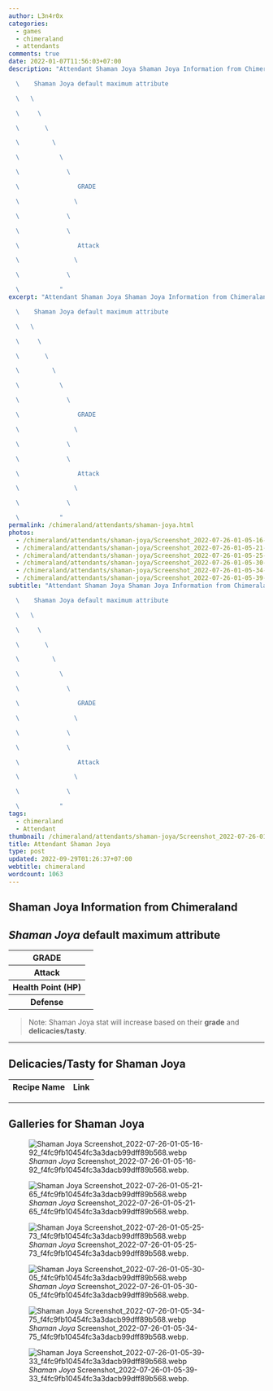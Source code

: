 ```yaml
---
author: L3n4r0x
categories:
  - games
  - chimeraland
  - attendants
comments: true
date: 2022-01-07T11:56:03+07:00
description: "Attendant Shaman Joya Shaman Joya Information from Chimeraland

  \    Shaman Joya default maximum attribute

  \   \ 

  \     \ 

  \       \ 

  \         \ 

  \           \ 

  \             \ 

  \                GRADE

  \               \ 

  \             \ 

  \             \ 

  \                Attack

  \               \ 

  \             \ 

  \           "
excerpt: "Attendant Shaman Joya Shaman Joya Information from Chimeraland

  \    Shaman Joya default maximum attribute

  \   \ 

  \     \ 

  \       \ 

  \         \ 

  \           \ 

  \             \ 

  \                GRADE

  \               \ 

  \             \ 

  \             \ 

  \                Attack

  \               \ 

  \             \ 

  \           "
permalink: /chimeraland/attendants/shaman-joya.html
photos:
  - /chimeraland/attendants/shaman-joya/Screenshot_2022-07-26-01-05-16-92_f4fc9fb10454fc3a3dacb99dff89b568.webp
  - /chimeraland/attendants/shaman-joya/Screenshot_2022-07-26-01-05-21-65_f4fc9fb10454fc3a3dacb99dff89b568.webp
  - /chimeraland/attendants/shaman-joya/Screenshot_2022-07-26-01-05-25-73_f4fc9fb10454fc3a3dacb99dff89b568.webp
  - /chimeraland/attendants/shaman-joya/Screenshot_2022-07-26-01-05-30-05_f4fc9fb10454fc3a3dacb99dff89b568.webp
  - /chimeraland/attendants/shaman-joya/Screenshot_2022-07-26-01-05-34-75_f4fc9fb10454fc3a3dacb99dff89b568.webp
  - /chimeraland/attendants/shaman-joya/Screenshot_2022-07-26-01-05-39-33_f4fc9fb10454fc3a3dacb99dff89b568.webp
subtitle: "Attendant Shaman Joya Shaman Joya Information from Chimeraland

  \    Shaman Joya default maximum attribute

  \   \ 

  \     \ 

  \       \ 

  \         \ 

  \           \ 

  \             \ 

  \                GRADE

  \               \ 

  \             \ 

  \             \ 

  \                Attack

  \               \ 

  \             \ 

  \           "
tags:
  - chimeraland
  - Attendant
thumbnail: /chimeraland/attendants/shaman-joya/Screenshot_2022-07-26-01-05-16-92_f4fc9fb10454fc3a3dacb99dff89b568.webp
title: Attendant Shaman Joya
type: post
updated: 2022-09-29T01:26:37+07:00
webtitle: chimeraland
wordcount: 1063
---
```


<link
  rel="stylesheet"
  href="https://rawcdn.githack.com/dimaslanjaka/Web-Manajemen/870a349/css/bootstrap-5-3-0-alpha3-wrapper.css"
/>
<section id="bootstrap-wrapper">
  <div data-bs-theme="dark">
    <h2>Shaman Joya Information from Chimeraland</h2>
    <h2 id="attribute"><i>Shaman Joya</i> default maximum attribute</h2>
    <div class="row">
      <div class="col mb-2">
        <div class="card">
          <div class="card-body">
            <table>
              <tr>
                <th>GRADE</th>
                <td><br /></td>
              </tr>
              <tr>
                <th>Attack</th>
                <td></td>
              </tr>
              <tr>
                <th>Health Point (HP)</th>
                <td></td>
              </tr>
              <tr>
                <th>Defense</th>
                <td></td>
              </tr>
            </table>
          </div>
        </div>
      </div>
    </div>
    <blockquote class="bd-callout bd-callout-warning">
      Note: Shaman Joya stat will increase based on their <b>grade</b> and
      <b>delicacies/tasty</b>.
    </blockquote>
    <hr />
    <h2 id="delicacies">Delicacies/Tasty for Shaman Joya</h2>
    <div class="card">
      <div class="card-body">
        <div class="table-responsive">
          <table class="table table-striped">
            <thead>
              <tr>
                <th>Recipe Name</th>
                <th>Link</th>
              </tr>
            </thead>
            <tbody></tbody>
          </table>
        </div>
      </div>
    </div>
    <hr />
    <div id="gallery">
      <h2>Galleries for Shaman Joya</h2>
      <div class="row">
        <div class="col-lg-6 col-12">
          <figure>
            <img
              src="https://www.webmanajemen.com/chimeraland/attendants/shaman-joya/Screenshot_2022-07-26-01-05-16-92_f4fc9fb10454fc3a3dacb99dff89b568.webp"
              alt="Shaman Joya Screenshot_2022-07-26-01-05-16-92_f4fc9fb10454fc3a3dacb99dff89b568.webp"
            />
            <figcaption style="word-wrap: break-word">
              <i>Shaman Joya</i>
              Screenshot_2022-07-26-01-05-16-92_f4fc9fb10454fc3a3dacb99dff89b568.webp.
            </figcaption>
          </figure>
        </div>
        <div class="col-lg-6 col-12">
          <figure>
            <img
              src="https://www.webmanajemen.com/chimeraland/attendants/shaman-joya/Screenshot_2022-07-26-01-05-21-65_f4fc9fb10454fc3a3dacb99dff89b568.webp"
              alt="Shaman Joya Screenshot_2022-07-26-01-05-21-65_f4fc9fb10454fc3a3dacb99dff89b568.webp"
            />
            <figcaption style="word-wrap: break-word">
              <i>Shaman Joya</i>
              Screenshot_2022-07-26-01-05-21-65_f4fc9fb10454fc3a3dacb99dff89b568.webp.
            </figcaption>
          </figure>
        </div>
        <div class="col-lg-6 col-12">
          <figure>
            <img
              src="https://www.webmanajemen.com/chimeraland/attendants/shaman-joya/Screenshot_2022-07-26-01-05-25-73_f4fc9fb10454fc3a3dacb99dff89b568.webp"
              alt="Shaman Joya Screenshot_2022-07-26-01-05-25-73_f4fc9fb10454fc3a3dacb99dff89b568.webp"
            />
            <figcaption style="word-wrap: break-word">
              <i>Shaman Joya</i>
              Screenshot_2022-07-26-01-05-25-73_f4fc9fb10454fc3a3dacb99dff89b568.webp.
            </figcaption>
          </figure>
        </div>
        <div class="col-lg-6 col-12">
          <figure>
            <img
              src="https://www.webmanajemen.com/chimeraland/attendants/shaman-joya/Screenshot_2022-07-26-01-05-30-05_f4fc9fb10454fc3a3dacb99dff89b568.webp"
              alt="Shaman Joya Screenshot_2022-07-26-01-05-30-05_f4fc9fb10454fc3a3dacb99dff89b568.webp"
            />
            <figcaption style="word-wrap: break-word">
              <i>Shaman Joya</i>
              Screenshot_2022-07-26-01-05-30-05_f4fc9fb10454fc3a3dacb99dff89b568.webp.
            </figcaption>
          </figure>
        </div>
        <div class="col-lg-6 col-12">
          <figure>
            <img
              src="https://www.webmanajemen.com/chimeraland/attendants/shaman-joya/Screenshot_2022-07-26-01-05-34-75_f4fc9fb10454fc3a3dacb99dff89b568.webp"
              alt="Shaman Joya Screenshot_2022-07-26-01-05-34-75_f4fc9fb10454fc3a3dacb99dff89b568.webp"
            />
            <figcaption style="word-wrap: break-word">
              <i>Shaman Joya</i>
              Screenshot_2022-07-26-01-05-34-75_f4fc9fb10454fc3a3dacb99dff89b568.webp.
            </figcaption>
          </figure>
        </div>
        <div class="col-lg-6 col-12">
          <figure>
            <img
              src="https://www.webmanajemen.com/chimeraland/attendants/shaman-joya/Screenshot_2022-07-26-01-05-39-33_f4fc9fb10454fc3a3dacb99dff89b568.webp"
              alt="Shaman Joya Screenshot_2022-07-26-01-05-39-33_f4fc9fb10454fc3a3dacb99dff89b568.webp"
            />
            <figcaption style="word-wrap: break-word">
              <i>Shaman Joya</i>
              Screenshot_2022-07-26-01-05-39-33_f4fc9fb10454fc3a3dacb99dff89b568.webp.
            </figcaption>
          </figure>
        </div>
      </div>
    </div>
  </div>
</section>